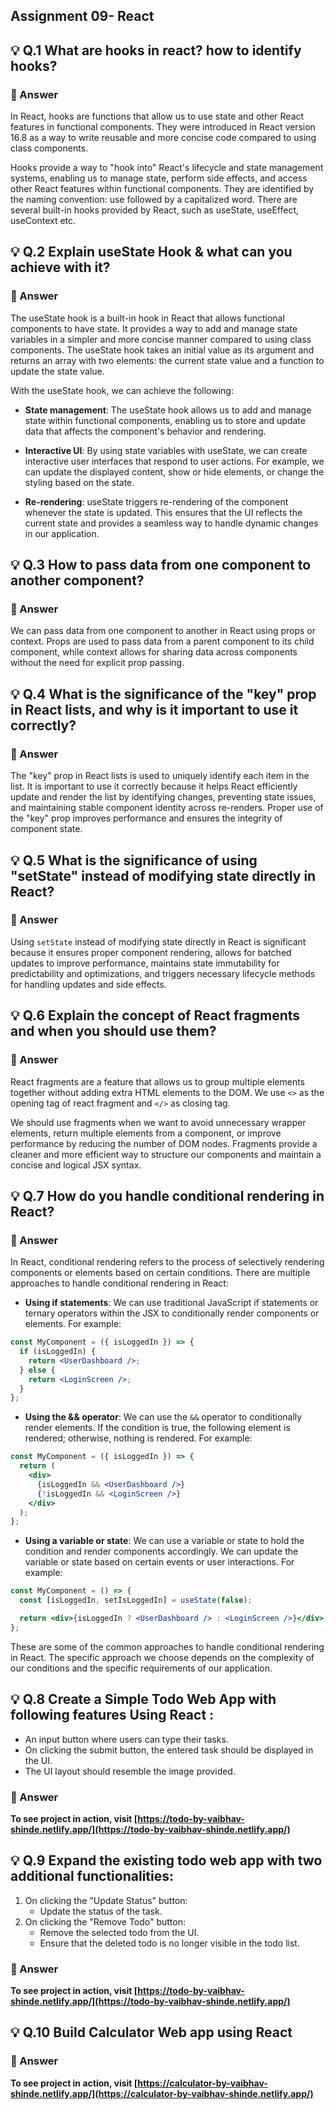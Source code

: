## Assignment 09- React

## 💡 Q.1 What are hooks in react? how to identify hooks?

### 🚀 Answer

In React, hooks are functions that allow us to use state and other React features in functional components. They were introduced in React version 16.8 as a way to write reusable and more concise code compared to using class components.

Hooks provide a way to "hook into" React's lifecycle and state management systems, enabling us to manage state, perform side effects, and access other React features within functional components. They are identified by the naming convention: use followed by a capitalized word. There are several built-in hooks provided by React, such as useState, useEffect, useContext etc.

## 💡 Q.2 Explain useState Hook & what can you achieve with it?

### 🚀 Answer

The useState hook is a built-in hook in React that allows functional components to have state. It provides a way to add and manage state variables in a simpler and more concise manner compared to using class components. The useState hook takes an initial value as its argument and returns an array with two elements: the current state value and a function to update the state value.

With the useState hook, we can achieve the following:

- **State management**: The useState hook allows us to add and manage state within functional components, enabling us to store and update data that affects the component's behavior and rendering.

- **Interactive UI**: By using state variables with useState, we can create interactive user interfaces that respond to user actions. For example, we can update the displayed content, show or hide elements, or change the styling based on the state.

- **Re-rendering**: useState triggers re-rendering of the component whenever the state is updated. This ensures that the UI reflects the current state and provides a seamless way to handle dynamic changes in our application.

## 💡 Q.3 How to pass data from one component to another component?

### 🚀 Answer

We can pass data from one component to another in React using props or context. Props are used to pass data from a parent component to its child component, while context allows for sharing data across components without the need for explicit prop passing.

## 💡 Q.4 What is the significance of the "key" prop in React lists, and why is it important to use it correctly?

### 🚀 Answer

The "key" prop in React lists is used to uniquely identify each item in the list. It is important to use it correctly because it helps React efficiently update and render the list by identifying changes, preventing state issues, and maintaining stable component identity across re-renders. Proper use of the "key" prop improves performance and ensures the integrity of component state.

## 💡 Q.5 What is the significance of using "setState" instead of modifying state directly in React?

### 🚀 Answer

Using `setState` instead of modifying state directly in React is significant because it ensures proper component rendering, allows for batched updates to improve performance, maintains state immutability for predictability and optimizations, and triggers necessary lifecycle methods for handling updates and side effects.

## 💡 Q.6 Explain the concept of React fragments and when you should use them?

### 🚀 Answer

React fragments are a feature that allows us to group multiple elements together without adding extra HTML elements to the DOM. We use `<>` as the opening tag of react fragment and `</>` as closing tag.

We should use fragments when we want to avoid unnecessary wrapper elements, return multiple elements from a component, or improve performance by reducing the number of DOM nodes. Fragments provide a cleaner and more efficient way to structure our components and maintain a concise and logical JSX syntax.

## 💡 Q.7 How do you handle conditional rendering in React?

### 🚀 Answer

In React, conditional rendering refers to the process of selectively rendering components or elements based on certain conditions. There are multiple approaches to handle conditional rendering in React:

- **Using if statements**: We can use traditional JavaScript if statements or ternary operators within the JSX to conditionally render components or elements. For example:

```jsx
const MyComponent = ({ isLoggedIn }) => {
  if (isLoggedIn) {
    return <UserDashboard />;
  } else {
    return <LoginScreen />;
  }
};
```

- **Using the && operator**: We can use the `&&` operator to conditionally render elements. If the condition is true, the following element is rendered; otherwise, nothing is rendered. For example:

```jsx
const MyComponent = ({ isLoggedIn }) => {
  return (
    <div>
      {isLoggedIn && <UserDashboard />}
      {!isLoggedIn && <LoginScreen />}
    </div>
  );
};
```

- **Using a variable or state**: We can use a variable or state to hold the condition and render components accordingly. We can update the variable or state based on certain events or user interactions. For example:

```jsx
const MyComponent = () => {
  const [isLoggedIn, setIsLoggedIn] = useState(false);

  return <div>{isLoggedIn ? <UserDashboard /> : <LoginScreen />}</div>;
};
```

These are some of the common approaches to handle conditional rendering in React. The specific approach we choose depends on the complexity of our conditions and the specific requirements of our application.

## 💡 Q.8 Create a Simple Todo Web App with following features Using React :

- An input button where users can type their tasks.
- On clicking the submit button, the entered task should be displayed in the UI.
- The UI layout should resemble the image provided.

### 🚀 Answer

**To see project in action, visit [https://todo-by-vaibhav-shinde.netlify.app/](https://todo-by-vaibhav-shinde.netlify.app/)**

## 💡 Q.9 Expand the existing todo web app with two additional functionalities:

1. On clicking the "Update Status" button:
   - Update the status of the task.
2. On clicking the "Remove Todo" button:
   - Remove the selected todo from the UI.
   - Ensure that the deleted todo is no longer visible in the todo list.

### 🚀 Answer

**To see project in action, visit [https://todo-by-vaibhav-shinde.netlify.app/](https://todo-by-vaibhav-shinde.netlify.app/)**

## 💡 Q.10 Build Calculator Web app using React

### 🚀 Answer

**To see project in action, visit [https://calculator-by-vaibhav-shinde.netlify.app/](https://calculator-by-vaibhav-shinde.netlify.app/)**
